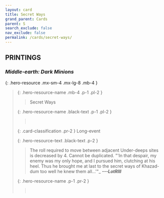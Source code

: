 ```yaml
---
layout: card
title: Secret Ways
grand_parent: Cards
parent: S
search_exclude: false
nav_exclude: false
permalink: /cards/secret-ways/
---
```


## PRINTINGS


### _Middle-earth: Dark Minions_

{: .hero-resource .mx-sm-4 .mx-lg-8 .mb-4 }
> {: .hero-resource-name .mb-4 .p-1 .pl-2 }
> > <div class="card-mp"></div>
> > <div class="card-name">Secret Ways</div>
>
> {: .hero-resource-name .black-text .p-1 .pl-2 }
> > &nbsp;
>
> {: .card-classification .pr-2 }
> Long-event
>
> {: .hero-resource-text .black-text .p-2 }
> > The roll required to move between adjacent Under-deeps sites is decreased by 4. Cannot be duplicated.   "'In that despair, my enemy was my only hope, and I pursued him, clutching at his heel. Thus he brought me at last to the secret ways of Khazad-dum too well he knew them all...'"_ ***---LotRIII*** 
> 
> {: .hero-resource-name .p-1 .pr-2 }
> > <div class="card-shield"></div>
> > <div class="card-corruption">&nbsp;</div>
